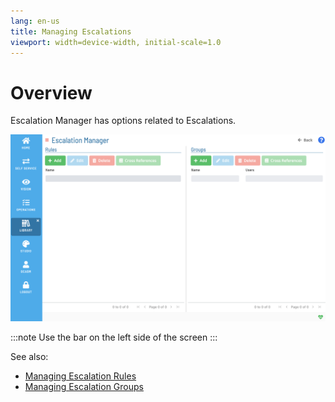 ```yaml
---
lang: en-us
title: Managing Escalations
viewport: width=device-width, initial-scale=1.0
---
```


# Overview

Escalation Manager has options related to Escalations.

![Managing Escalations](../../../../../Resources/Images/SM/Library/EscalationManager/EscalationManager.png "Managing Escalations")

:::note
Use the bar on the left side of the screen
:::

See also:

- [Managing Escalation Rules](Managing-Escalation-Rules.md)
- [Managing Escalation Groups](Managing-Escalation-Groups.md)
